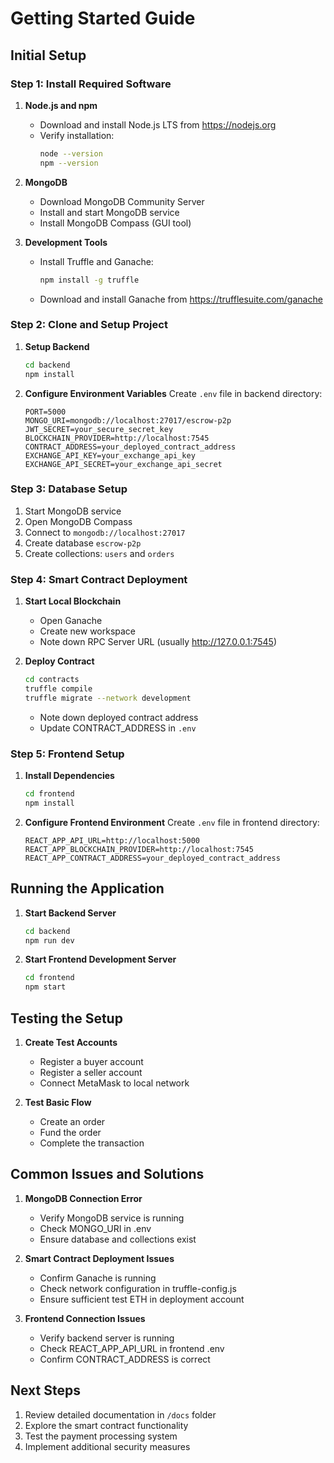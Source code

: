 # Getting Started Guide

## Initial Setup

### Step 1: Install Required Software
1. **Node.js and npm**
   - Download and install Node.js LTS from https://nodejs.org
   - Verify installation:
     ```bash
     node --version
     npm --version
     ```

2. **MongoDB**
   - Download MongoDB Community Server
   - Install and start MongoDB service
   - Install MongoDB Compass (GUI tool)

3. **Development Tools**
   - Install Truffle and Ganache:
     ```bash
     npm install -g truffle
     ```
   - Download and install Ganache from https://trufflesuite.com/ganache

### Step 2: Clone and Setup Project
1. **Setup Backend**
   ```bash
   cd backend
   npm install
   ```

2. **Configure Environment Variables**
   Create `.env` file in backend directory:
   ```
   PORT=5000
   MONGO_URI=mongodb://localhost:27017/escrow-p2p
   JWT_SECRET=your_secure_secret_key
   BLOCKCHAIN_PROVIDER=http://localhost:7545
   CONTRACT_ADDRESS=your_deployed_contract_address
   EXCHANGE_API_KEY=your_exchange_api_key
   EXCHANGE_API_SECRET=your_exchange_api_secret
   ```

### Step 3: Database Setup
1. Start MongoDB service
2. Open MongoDB Compass
3. Connect to `mongodb://localhost:27017`
4. Create database `escrow-p2p`
5. Create collections: `users` and `orders`

### Step 4: Smart Contract Deployment
1. **Start Local Blockchain**
   - Open Ganache
   - Create new workspace
   - Note down RPC Server URL (usually http://127.0.0.1:7545)

2. **Deploy Contract**
   ```bash
   cd contracts
   truffle compile
   truffle migrate --network development
   ```
   - Note down deployed contract address
   - Update CONTRACT_ADDRESS in `.env`

### Step 5: Frontend Setup
1. **Install Dependencies**
   ```bash
   cd frontend
   npm install
   ```

2. **Configure Frontend Environment**
   Create `.env` file in frontend directory:
   ```
   REACT_APP_API_URL=http://localhost:5000
   REACT_APP_BLOCKCHAIN_PROVIDER=http://localhost:7545
   REACT_APP_CONTRACT_ADDRESS=your_deployed_contract_address
   ```

## Running the Application

1. **Start Backend Server**
   ```bash
   cd backend
   npm run dev
   ```

2. **Start Frontend Development Server**
   ```bash
   cd frontend
   npm start
   ```

## Testing the Setup

1. **Create Test Accounts**
   - Register a buyer account
   - Register a seller account
   - Connect MetaMask to local network

2. **Test Basic Flow**
   - Create an order
   - Fund the order
   - Complete the transaction

## Common Issues and Solutions

1. **MongoDB Connection Error**
   - Verify MongoDB service is running
   - Check MONGO_URI in .env
   - Ensure database and collections exist

2. **Smart Contract Deployment Issues**
   - Confirm Ganache is running
   - Check network configuration in truffle-config.js
   - Ensure sufficient test ETH in deployment account

3. **Frontend Connection Issues**
   - Verify backend server is running
   - Check REACT_APP_API_URL in frontend .env
   - Confirm CONTRACT_ADDRESS is correct

## Next Steps

1. Review detailed documentation in `/docs` folder
2. Explore the smart contract functionality
3. Test the payment processing system
4. Implement additional security measures
